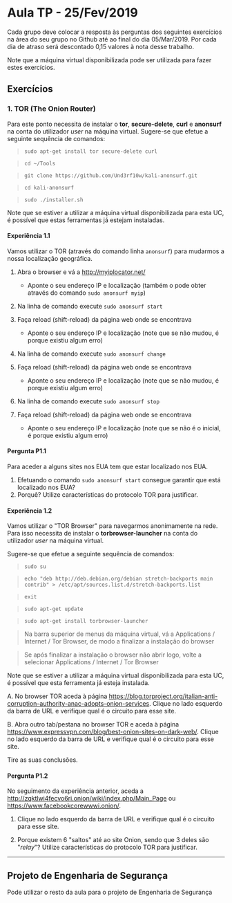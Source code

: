 # Aula TP - 25/Fev/2019

Cada grupo deve colocar a resposta às perguntas dos seguintes exercícios na área do seu grupo no Github até ao final do dia 05/Mar/2019\. Por cada dia de atraso será descontado 0,15 valores à nota desse trabalho.

Note que a máquina virtual disponibilizada pode ser utilizada para fazer estes exercícios.

## Exercícios

### 1\. TOR (The Onion Router)

Para este ponto necessita de instalar o **tor**, **secure-delete**, **curl** e **anonsurf** na conta do utilizador _user_ na máquina virtual. Sugere-se que efetue a seguinte sequência de comandos:

> `sudo apt-get install tor secure-delete curl`

> `cd ~/Tools`

> `git clone https://github.com/Und3rf10w/kali-anonsurf.git`

> `cd kali-anonsurf`

> `sudo ./installer.sh`

Note que se estiver a utilizar a máquina virtual disponibilizada para esta UC, é possível que estas ferramentas já estejam instaladas.

#### Experiência 1.1

Vamos utilizar o TOR (através do comando linha `anonsurf`) para mudarmos a nossa localização geográfica.

1. Abra o browser e vá a <http://myiplocator.net/>

    - Aponte o seu endereço IP e localização (também o pode obter através do comando `sudo anonsurf myip`)

2. Na linha de comando execute `sudo anonsurf start`
3. Faça reload (shift-reload) da página web onde se encontrava

    - Aponte o seu endereço IP e localização (note que se não mudou, é porque existiu algum erro)

4. Na linha de comando execute `sudo anonsurf change`
5. Faça reload (shift-reload) da página web onde se encontrava

    - Aponte o seu endereço IP e localização (note que se não mudou, é porque existiu algum erro)

6. Na linha de comando execute `sudo anonsurf stop`
7. Faça reload (shift-reload) da página web onde se encontrava

    - Aponte o seu endereço IP e localização (note que se não é o inicial, é porque existiu algum erro)

#### Pergunta P1.1

Para aceder a alguns sites nos EUA tem que estar localizado nos EUA.

1. Efetuando o comando `sudo anonsurf start` consegue garantir que está localizado nos EUA?
2. Porquê? Utilize características do protocolo TOR para justificar.

#### Experiência 1.2

Vamos utilizar o "TOR Browser" para navegarmos anonimamente na rede. Para isso necessita de instalar o **torbrowser-launcher** na conta do utilizador _user_ na máquina virtual.

Sugere-se que efetue a seguinte sequência de comandos:

> `sudo su`

> `echo "deb http://deb.debian.org/debian stretch-backports main contrib" > /etc/apt/sources.list.d/stretch-backports.list`

> `exit`

> `sudo apt-get update`

> `sudo apt-get install torbrowser-launcher`

> Na barra superior de menus da máquina virtual, vá a Applications / Internet / Tor Browser, de modo a finalizar a instalação do browser

> Se após finalizar a instalação o browser não abrir logo, volte a selecionar Applications / Internet / Tor Browser

Note que se estiver a utilizar a máquina virtual disponibilizada para esta UC, é possível que esta ferramenta já esteja instalada.


A. No browser TOR aceda à página <https://blog.torproject.org/italian-anti-corruption-authority-anac-adopts-onion-services>. Clique no lado esquerdo da barra de URL e verifique qual é o circuito para esse site.

B. Abra outro tab/pestana no browser TOR e aceda à página <https://www.expressvpn.com/blog/best-onion-sites-on-dark-web/>. Clique no lado esquerdo da barra de URL e verifique qual é o circuito para esse site.

Tire as suas conclusões.

#### Pergunta P1.2

No seguimento da experiência anterior, aceda a <http://zqktlwi4fecvo6ri.onion/wiki/index.php/Main_Page> ou <https://www.facebookcorewwwi.onion/>.

1. Clique no lado esquerdo da barra de URL e verifique qual é o circuito para esse site.

2. Porque existem 6 "saltos" até ao site Onion, sendo que 3 deles são "_relay_"? Utilize características do protocolo TOR para justificar.

-----


## Projeto de Engenharia de Segurança

Pode utilizar o resto da aula para o projeto de Engenharia de Segurança
